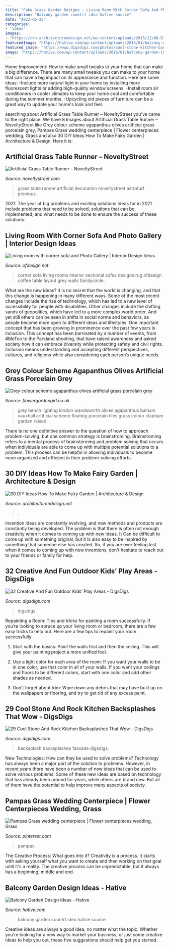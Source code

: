 ```yaml
---
title: "Fake Grass Garden Designs ~ Living Room With Corner Sofa And Photo Gallery"
description: "Balcony garden countrt idea hative source"
date: "2023-06-25"
categories:
- "ideas"
images:
- "https://cdn.architecturendesign.net/wp-content/uploads/2015/12/AD-DIY-Ideas-How-To-Make-Fairy-Garden-25.jpg"
featuredImage: "https://hative.com/wp-content/uploads/2015/01/balcony-garden-ideas/10-balcony-garden-ideas.jpg"
featured_image: "https://www.digsdigs.com/photos/cool-stone-kitchen-backsplashes-that-wow-10.jpg"
image: "https://hative.com/wp-content/uploads/2015/01/balcony-garden-ideas/10-balcony-garden-ideas.jpg"
---
```



Home Improvement: How to make small tweaks to your home that can make a big difference.
There are many small tweaks you can make to your home that can have a big impact on its appearance and function. Here are some ideas: 
-Include more natural light in your home by installing more fluorescent lights or adding high-quality window screens. 
-Install room air conditioners in cooler climates to keep your home cool and comfortable during the summer months. 
-Upcycling old pieces of furniture can be a great way to update your home's look and feel.

	

		
searching about Artificial Grass Table Runner – NoveltyStreet you've came to the right place. We have 8 Images about Artificial Grass Table Runner – NoveltyStreet like Grey colour scheme agapanthus olives artificial grass porcelain grey, Pampas Grass wedding centerpiece | Flower centerpieces wedding, Grass and also 30 DIY Ideas How To Make Fairy Garden | Architecture &amp; Design. Here it is:
		
    
## Artificial Grass Table Runner – NoveltyStreet

<img loading=lazy src="https://noveltystreet.com/wp-content/uploads/2015/12/Artificial-Grass-Table-Runner-Party-Decoration.jpg" onerror="this.onerror=null;this.src='https://tse2.mm.bing.net/th?id=OIP.z3-082oo3_6uq2uYy9O4ZQHaHa&amp;pid=15.1';" alt="Artificial Grass Table Runner – NoveltyStreet">

_Source: noveltystreet.com_

>grass table runner artificial decoration noveltystreet astroturf previous. 

	

2021: The year of big problems and exciting solutions
Ideas for in 2021 include problems that need to be solved, solutions that can be implemented, and what needs to be done to ensure the success of these solutions.

    
## Living Room With Corner Sofa And Photo Gallery | Interior Design Ideas

<img loading=lazy src="https://www.ofdesign.net/wp-content/uploads/files/6/2/4/living-room-with-corner-sofa-and-photo-gallery-0-624.jpg" onerror="this.onerror=null;this.src='https://tse1.mm.bing.net/th?id=OIP.4RL10IF2zHp1wwPyn65OfQHaLJ&amp;pid=15.1';" alt="Living room with corner sofa and Photo Gallery | Interior Design Ideas">

_Source: ofdesign.net_

>corner sofa living rooms interior sectional sofas designs rug ofdesign coffee table layout grey walls familycircle. 

	

What are the new ideas?
It is no secret that the world is changing, and that this change is happening in many different ways. Some of the most recent changes include the rise of technology, which has led to a new level of accessibility for people with disabilities. Other changes include the shifting sands of geopolitics, which have led to a more complex world order. And yet still others can be seen in shifts in social norms and behaviors, as people become more open to different ideas and lifestyles.
One important concept that has been growing in prominence over the past few years is inclusion. This concept has been barrinated by a number of events, from #MeToo to the Parkland shooting, that have raised awareness and asked society how it can embrace diversity while protecting safety and civil rights. Inclusion means understanding and accepting different perspectives, cultures, and religions while also considering each person’s unique needs.

    
## Grey Colour Scheme Agapanthus Olives Artificial Grass Porcelain Grey

<img loading=lazy src="https://flowergardengirl.co.uk/wp-content/uploads/2015/11/Raised-beds-grey-colour-scheme-agapanthus-olives-artificial-grass-porcelain-grey-tiles-Floating-bench-lighting-Balham-Wandsworth-Battersea-Vauxhall-Fulham-Chelsea-London.jpg" onerror="this.onerror=null;this.src='https://tse3.mm.bing.net/th?id=OIP.nM6w3Ac7wg2Gm6t5z2-zSAHaO7&amp;pid=15.1';" alt="Grey colour scheme agapanthus olives artificial grass porcelain grey">

_Source: flowergardengirl.co.uk_

>grey bench lighting london wandsworth olives agapanthus balham vauxhall artificial scheme floating porcelain tiles grass colour clapham garden raised. 

	

There is no one definitive answer to the question of how to approach problem-solving, but one common strategy is brainstroming. Brainstroming refers to a mental process of brainstorming and problem solving that occurs when individuals are able to come up with multiple potential solutions to a problem. This process can be helpful in allowing individuals to become more organized and efficient in their problem-solving efforts.

    
## 30 DIY Ideas How To Make Fairy Garden | Architecture &amp; Design

<img loading=lazy src="https://cdn.architecturendesign.net/wp-content/uploads/2015/12/AD-DIY-Ideas-How-To-Make-Fairy-Garden-25.jpg" onerror="this.onerror=null;this.src='https://tse1.mm.bing.net/th?id=OIP.bZ5Gof3nzJcwYDu8DG1WfwHaJ3&amp;pid=15.1';" alt="30 DIY Ideas How To Make Fairy Garden | Architecture &amp; Design">

_Source: architecturendesign.net_

>. 

	

Invention ideas are constantly evolving, and new methods and products are constantly being developed. The problem is that there is often not enough creativity when it comes to coming up with new ideas. It Can be difficult to come up with something original, but it is also easy to be inspired by something that someone else has created. So, if you are ever feeling lost when it comes to coming up with new inventions, don't hesitate to reach out to your friends or family for help.

    
## 32 Creative And Fun Outdoor Kids’ Play Areas - DigsDigs

<img loading=lazy src="https://www.digsdigs.com/photos/creative-and-fun-outdoor-kids-play-areas-8.jpg" onerror="this.onerror=null;this.src='https://tse2.mm.bing.net/th?id=OIP.yjNC0X_e9jbnCAg_kBqQuAAAAA&amp;pid=15.1';" alt="32 Creative And Fun Outdoor Kids’ Play Areas - DigsDigs">

_Source: digsdigs.com_

>digsdigs. 

	

Repainting a Room: Tips and tricks for painting a room successfully.
If you’re looking to spruce up your living room or bedroom, there are a few easy tricks to help out. Here are a few tips to repaint your room successfully:
1) Start with the basics: Paint the walls first and then the ceiling. This will give your painting project a more unified feel.

2) Use a light color for each area of the room: If you want your walls to be in one color, use that color in all of your walls. If you want your ceilings and floors to be different colors, start with one color and add other shades as needed.

3) Don’t forget about trim: Wipe down any debris that may have built up on the wallpapers or flooring, and try to get rid of any excess paint.

    
## 29 Cool Stone And Rock Kitchen Backsplashes That Wow - DigsDigs

<img loading=lazy src="https://www.digsdigs.com/photos/cool-stone-kitchen-backsplashes-that-wow-10.jpg" onerror="this.onerror=null;this.src='https://tse4.mm.bing.net/th?id=OIP.Pb0b06aNjcysaU_YkI8zAQAAAA&amp;pid=15.1';" alt="29 Cool Stone And Rock Kitchen Backsplashes That Wow - DigsDigs">

_Source: digsdigs.com_

>backsplash backsplashes fassade digsdigs. 

	

New Technologies: How can they be used to solve problems?
Technology has always been a major part of the solution to problems. However, in recent years there have been a number of new ideas that can be used to solve various problems. Some of these new ideas are based on technology that has already been around for years, while others are brand new. But all of them have the potential to help improve many aspects of society.

    
## Pampas Grass Wedding Centerpiece | Flower Centerpieces Wedding, Grass

<img loading=lazy src="https://i.pinimg.com/736x/80/b2/7d/80b27db8fa1841a627c8045efdec38be.jpg" onerror="this.onerror=null;this.src='https://tse2.mm.bing.net/th?id=OIP.vkAD8GFxO3Tgm7EQNPKq5QHaLH&amp;pid=15.1';" alt="Pampas Grass wedding centerpiece | Flower centerpieces wedding, Grass">

_Source: pinterest.com_

>pampas. 

	

The Creative Process: What goes into it?
Creativity is a process. It starts with asking yourself what you want to create and then working on that goal until it's a reality. The creative process can be unpredictable, but it always has a beginning, middle and end.

    
## Balcony Garden Design Ideas - Hative

<img loading=lazy src="https://hative.com/wp-content/uploads/2015/01/balcony-garden-ideas/10-balcony-garden-ideas.jpg" onerror="this.onerror=null;this.src='https://tse3.mm.bing.net/th?id=OIP.tb50i3PO35idF8jzqc7CfwHaLH&amp;pid=15.1';" alt="Balcony Garden Design Ideas - Hative">

_Source: hative.com_

>balcony garden countrt idea hative source. 

	

Creative ideas are always a good idea, no matter what the topic. Whether you're looking for a new way to market your business, or just some creative ideas to help you out, these five suggestions should help get you started.

